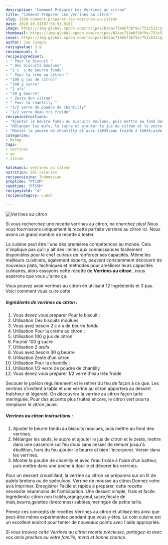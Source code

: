 ```yaml
---
description: "Comment Préparer Les Verrines au citron"
title: "Comment Préparer Les Verrines au citron"
slug: 3200-comment-preparer-les-verrines-au-citron
date: 2020-10-31T07:56:53.910Z
image: https://img-global.cpcdn.com/recipes/b2dac719ebf3bf9e/751x532cq70/verrines-au-citron-photo-principale-de-la-recette.jpg
thumbnail: https://img-global.cpcdn.com/recipes/b2dac719ebf3bf9e/751x532cq70/verrines-au-citron-photo-principale-de-la-recette.jpg
cover: https://img-global.cpcdn.com/recipes/b2dac719ebf3bf9e/751x532cq70/verrines-au-citron-photo-principale-de-la-recette.jpg
author: Jon Joseph
ratingvalue: 3.9
reviewcount: 8
recipeingredient:
- " Pour le biscuit "
- " Des biscuits moulues"
- "2 c  s de beurre fondu"
- " Pour la crme au citron "
- "100 g jus de citron"
- "100 g sucre"
- "2 ufs"
- "30 g beurre"
- " Zeste dun citron"
- " Pour la chantilly "
- "1/2 verre de poudre de chantilly"
- "1/2 verre deau trs froide"
recipeinstructions:
- "Ajouter le beurre fondu au biscuits moulues, puis mettre au fond des verrines."
- "Mélanger les œufs, le sucre et ajouter le jus de citron et le zeste, mettre dans une casserole sur feu doux sans cesser de remuer jusqu&#39;à ébullition, hors du feu ajouter le beurre et bien l&#39;incorporer. Verser dans les verrines."
- "Monter la poudre de chantilly et avec l&#39;eau froide à l&#39;aide d&#39;un batteur, puis mettre dans une poche à douille et décorer les verrines."
categories:
- Resep
tags:
- verrines
- au
- citron

katakunci: verrines au citron 
nutrition: 261 calories
recipecuisine: Indonesian
preptime: "PT15M"
cooktime: "PT55M"
recipeyield: "4"
recipecategory: Lunch

---
```



![Verrines au citron](https://img-global.cpcdn.com/recipes/b2dac719ebf3bf9e/751x532cq70/verrines-au-citron-photo-principale-de-la-recette.jpg)

Si vous recherchez une recette verrines au citron, ne cherchez plus! Nous vous fournissons uniquement la recette parfaite verrines au citron ici. Nous avons un grand nombre de recette à tester.

La cuisine peut être l'une des premières compétences au monde. Cela n'implique pas qu'il y ait des limites aux connaissances facilement disponibles pour le chef curieux de renforcer ses capacités. Même les meilleurs cuisiniers, également experts, peuvent constamment découvrir de nouveaux plats, techniques et méthodes pour améliorer leurs capacités culinaires, alors essayons cette recette de <strong> Verrines au citron </strong>, nous espérons que vous J'aime ça.

<!--inarticleads1-->

Vous pouvez avoir verrines au citron en utilisant 12 Ingrédients et 3 pas. Voici comment vous cuire cette.

##### Ingrédients de verrines au citron :

1. Vous devez vous préparer  Pour le biscuit :
1. Utilisation  Des biscuits moulues
1. Vous avez besoin 2 c à s de beurre fondu
1. Utilisation  Pour la crème au citron :
1. Utilisation 100 g jus de citron
1. Fournir 100 g sucre
1. Utilisation 2 œufs
1. Vous avez besoin 30 g beurre
1. Utilisation  Zeste d&#39;un citron
1. Utilisation  Pour la chantilly :
1. Utilisation 1/2 verre de poudre de chantilly
1. Vous devez vous préparer 1/2 verre d&#39;eau très froide


Secouer le poêlon régulièrement et le retirer du feu de façon à ce que. Les verrines s&#39;invitent à table et une verrine au citron apportera au dessert fraîcheur et légèreté. On découvrira la verrine au citron façon tarte meringuée. Pour des accents plus fruités encore, le citron vert pourra remplacer le citron jaune. 

<!--inarticleads2-->

##### Verrines au citron instructions :

1. Ajouter le beurre fondu au biscuits moulues, puis mettre au fond des verrines.
1. Mélanger les œufs, le sucre et ajouter le jus de citron et le zeste, mettre dans une casserole sur feu doux sans cesser de remuer jusqu&#39;à ébullition, hors du feu ajouter le beurre et bien l&#39;incorporer. Verser dans les verrines.
1. Monter la poudre de chantilly et avec l&#39;eau froide à l&#39;aide d&#39;un batteur, puis mettre dans une poche à douille et décorer les verrines.


Pour un dessert croustillant, la verrine au citron se préparera sur un lit de palets bretons ou de spéculoos. Verrine de mousse au citron Donnez votre avis Imprimer. Enregistrer Facile et rapide à préparer, cette recette nécessite néanmoins de l&#39;anticipation. Une dessert simple, frais et facile. Ingrédients: citron non traités,orange,oeuf,sucre,fécule de maïs,beurre,galettes (bretonnes) sablées,meringue de petite taille. 

<!--inarticleads1-->

<p>
Prenez ces concepts de recettes Verrines au citron et utilisez-les ainsi que peut-être même expérimentez pendant que vous y êtes. Le coin cuisine est un excellent endroit pour tenter de nouveaux points avec l'aide appropriée.
</p>

<p>
<i>Si vous trouvez cette Verrines au citron recette précieuse, partagez-la avec vos amis proches ou votre famille, merci et bonne chance.</i>
</p>
